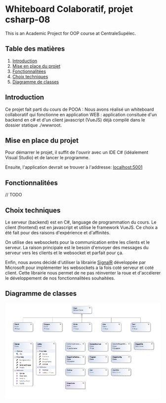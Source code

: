 # Whiteboard Colaboratif, projet csharp-08    

This is an Academic Project for OOP course at CentraleSupélec.

## Table des matières

1) [Introduction](#introduction)
2) [Mise en place du projet](#mise-en-place-du-projet)
3) [Fonctionnalitées](#fonctionnalitees)
4) [Choix techniques](#choix-techniques)
5) [Diagramme de classes](#diagramme-de-classes)

## Introduction

Ce projet fait parti du cours de POOA :
Nous avons réalisé un whiteboard collaboratif qui fonctionne en application WEB : application consituée d'un backend en c# et d'un client javascript (VueJS) déjà compilé dans le dossier statique ./wwwroot.

## Mise en place du projet

Pour démarrer le projet, il suffit de l'ouvrir avec un IDE C# (idéalement Visual Studio) et de lancer le programme.

Ensuite, l'application devrait se trouver à l'addresse: [localhost:5001](http://locahost:5001) 

## Fonctionnalitées

// TODO

## Choix techniques

Le serveur (backend) est en C#, language de programmation du cours.
Le client (frontend) est en javascript et utilise le framework VueJS. Ce choix a été fait pour des raisons d'expérience et d'affinités.

On utilise des websockets pour la communication entre les clients et le serveur. La raison principale est le besoin d'envoyer des messages du serveur vers les clients et le websocket et parfait pour ça.

Enfin, nous avons décidé d'utiliser la librairie [SignalR](https://dotnet.microsoft.com/apps/aspnet/signalr) développée par Microsoft pour implémenter les websockets a la fois coté serveur et coté client. Cette librairie nous permet de ne pas réinventer la roue et d'accélerer le développement de nos fonctionnalitées souhaitées.   

## Diagramme de classes

![Diagramme de classes](docs/classes.png)
